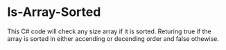 # Is-Array-Sorted
This C# code will check any size array if it is sorted. Returing true if the array is sorted in either accending or decending order and false othewise.
